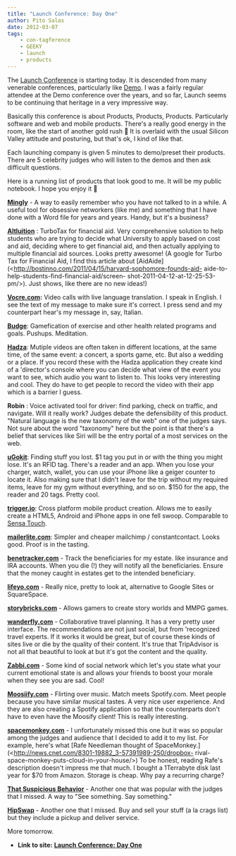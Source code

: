 ```yaml
---
title: "Launch Conference: Day One"
author: Pito Salas
date: 2012-03-07
tags:
    - con-tagference
    - GEEKY
    - launch
    - products
---
```


The [Launch Conference](<http://www.launch.co/>) is starting today. It is
descended from many venerable conferences, particularly like
[Demo](<http://www.demo.com/ehome/index.php?eventid=29414&>). I was a fairly
regular attendee at the Demo conference over the years, and so far, Launch
seems to be continuing that heritage in a very impressive way.

Basically this conference is about Products, Products, Products. Particularly
software and web and mobile products. There's a really good energy in the
room, like the start of another gold rush 🙂 It is overlaid with the usual
Silicon Valley attitude and posturing, but that's ok, I kind of like that.

Each launching company is given 5 minutes to demo/preset their products. There
are 5 celebrity judges who will listen to the demos and then ask difficult
questions.

Here is a running list of products that look good to me. It will be my public
notebook. I hope you enjoy it 🙂

[**Mingly**](<http://ming.ly/>) - A way to easily remember who you have not
talked to in a while. A useful tool for obsessive networkers (like me) and
something that I have done with a Word file for years and years. Handy, but
it's a business?

**[Altluition](<https://www.alltuition.com/>)** : TurboTax for financial aid.
Very comprehensive solution to help students who are trying to decide what
University to apply based on cost and aid, deciding where to get financial
aid, and then actually applying to multiple financial aid sources. Looks
pretty awesome! (A google for Turbo Tax for Financial Aid, I find this article
about [AidAide](<http://bostinno.com/2011/04/15/harvard-sophomore-founds-aid-
aide-to-help-students-find-financial-aid/screen-
shot-2011-04-12-at-12-25-53-pm/>). Just shows, like there are no new ideas!)

[**Vocre.com**](<http://vocre.com/>)**:** Video calls with live language
translation. I speak in English. I see the text of my message to make sure
it's correct. I press send and my counterpart hear's my message in, say,
Italian.

[**Budge**](<http://bud.ge/>): Gamefication of exercise and other health
related programs and goals. Pushups. Meditation.

[**Hadza**](<https://hadza.com/>): Mutiple videos are often taken in different
locations, at the same time, of the same event: a concert, a sports game, etc.
But also a wedding or a place. If you record these with the Hadza application
they create kind of a 'director's console where you can decide what view of
the event you want to see, which audio you want to listen to. This looks very
interesting and cool. They do have to get people to record the video with
their app which is a barrier I guess.

**Robin** : Voice activated tool for driver: find parking, check on traffic,
and navigate. Will it really work? Judges debate the defensibility of this
product. "Natural language is the new taxonomy of the web" one of the judges
says. Not sure about the word "taxonomy" here but the point is that there's a
belief that services like Siri will be the entry portal of a most services on
the web.

[**uGokit**](<http://ugrokit.com/>): Finding stuff you lost. $1 tag you put in
or with the thing you might lose. It's an RFID tag. There's a reader and an
app. When you lose your charger, watch, wallet, you can use your iPhone like a
geiger counter to locate it. Also making sure that I didn't leave for the trip
without my required items, leave for my gym without everything, and so on.
$150 for the app, the reader and 20 tags. Pretty cool.

[**trigger.io**](<https://trigger.io/>): Cross platform mobile product
creation. Allows me to easily create a HTML5, Android and iPhone apps in one
fell swoop. Comparable to [Sensa
Touch](<http://www.sencha.com/products/touch>).

[**mailerlite.com**](<http://www.mailerlite.com/hello>): Simpler and cheaper
mailchimp / constantcontact. Looks good. Proof is in the tasting.

[**benetracker.com**](<http://benetracker.com/>) - Track the beneficiaries for
my estate. like insurance and IRA accounts. When you die (!) they will notify
all the beneficiaries. Ensure that the money caught in estates get to the
intended beneficiary.

**[lifeyo.com](<http://www.lifeyo.com/>)** - Really nice, pretty to look at,
alternative to Google Sites or SquareSpace.

**[storybricks.com](<http://launch.storybricks.com/>)** - Allows gamers to
create story worlds and MMPG games.

**[wanderfly.com](<http://www.wanderfly.com/#!start>)** - Collaborative travel
planning. It has a very pretty user interface. The recommendations are not
just social, but from 'recognized travel experts. If it works it would be
great, but of course these kinds of sites live or die by the quality of their
content. It's true that TripAdvisor is not all that beautiful to look at but
it's got the content and the quality.

[**Zabbi.com**](<http://zabbi.com/>) - Some kind of social network which let's
you state what your current emotional state is and allows your friends to
boost your morale when they see you are sad. Cool!

[**Moosiify.com**](<http://preview.moosify.com/>) - Flirting over music. Match
meets Spotify.com. Meet people because you have similar musical tastes. A very
nice user experience. And they are also creating a Spotify application so that
the counterparts don't have to even have the Moosify client! This is really
interesting.

**[spacemonkey.com](<http://www.spacemonkey.com/#/signup>)** - I unfortunately
missed this one but it was so popular among the judges and audience that I
decided to add it to my list. For example, here's what [Rafe Needleman thought
of SpaceMonkey.](<http://news.cnet.com/8301-19882_3-57391989-250/dropbox-
rival-space-monkey-puts-cloud-in-your-house/>) To be honest, reading Rafe's
description doesn't impress me that much. I bought a 1Terrabyte disk last year
for $70 from Amazon. Storage is cheap. Why pay a recurring charge?

**[That Suspicious Behavior](<http://thatssuspiciousbehavior.com/>)** -
Another one that was popular with the judges that I missed. A way to "See
something. Say something."

[**HipSwap**](<http://www.hipswap.com/>) - Another one that I missed. Buy and
sell your stuff (a la crags list) but they include a pickup and deliver
service.

More tomorrow.


* **Link to site:** **[Launch Conference: Day One](None)**
